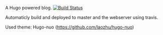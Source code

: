 A Hugo powered blog. [![Build Status](https://travis-ci.org/maximebloch/myblog.svg?branch=source)](https://travis-ci.org/maximebloch/myblog)

Automaticly build and deployed to master and the webserver using travis.


Used theme: Hugo-nuo (https://github.com/laozhu/hugo-nuo)
